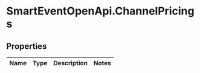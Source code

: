 # SmartEventOpenApi.ChannelPricings

## Properties
Name | Type | Description | Notes
------------ | ------------- | ------------- | -------------

